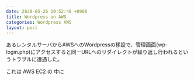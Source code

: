 ```yaml
---
date: 2020-05-26 10:52:48 +0900
title: Wordpress on AWS
categories: Wordpress AWS
layout: post
---
```


あるレンタルサーバからAWSへのWordpressの移設で、管理画面(wp-login.php)にアクセスすると同一URLへのリダイレクトが繰り返し行われるというトラブルに遭遇した。

これは AWS EC2 の 中に

